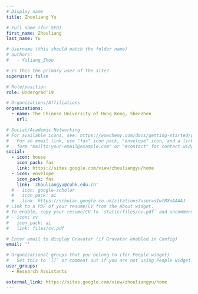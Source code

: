 ```yaml
---
# Display name
title: Zhouliang Yu

# Full name (for SEO)
first_name: Zhouliang
last_name: Yu

# Username (this should match the folder name)
# authors:
#   - Yuliang_Zhou

# Is this the primary user of the site?
superuser: false

# Role/position
role: Undergrad'19

# Organizations/Affiliations
organizations:
  - name: The Chinese University of Hong Kong, Shenzhen
    url: 

# Social/Academic Networking
# For available icons, see: https://wowchemy.com/docs/getting-started/page-builder/#icons
#   For an email link, use "fas" icon pack, "envelope" icon, and a link in the
#   form "mailto:your-email@example.com" or "#contact" for contact widget.
social:
  - icon: house
    icon_pack: fas
    link: https://sites.google.com/view/zhouliangyu/home
  - icon: envelope
    icon_pack: fas
    link: 'zhouliangyu@cuhk.edu.cn'
  # - icon: google-scholar
  #   icon_pack: ai
  #   link: https://scholar.google.co.uk/citations?user=sIwtMXoAAAAJ
# Link to a PDF of your resume/CV from the About widget.
# To enable, copy your resume/CV to `static/files/cv.pdf` and uncomment the lines below.
# - icon: cv
#   icon_pack: ai
#   link: files/cv.pdf

# Enter email to display Gravatar (if Gravatar enabled in Config)
email: ''

# Organizational groups that you belong to (for People widget)
#   Set this to `[]` or comment out if you are not using People widget.
user_groups:
  - Research Assistants

external_link: https://sites.google.com/view/zhouliangyu/home
---
```

